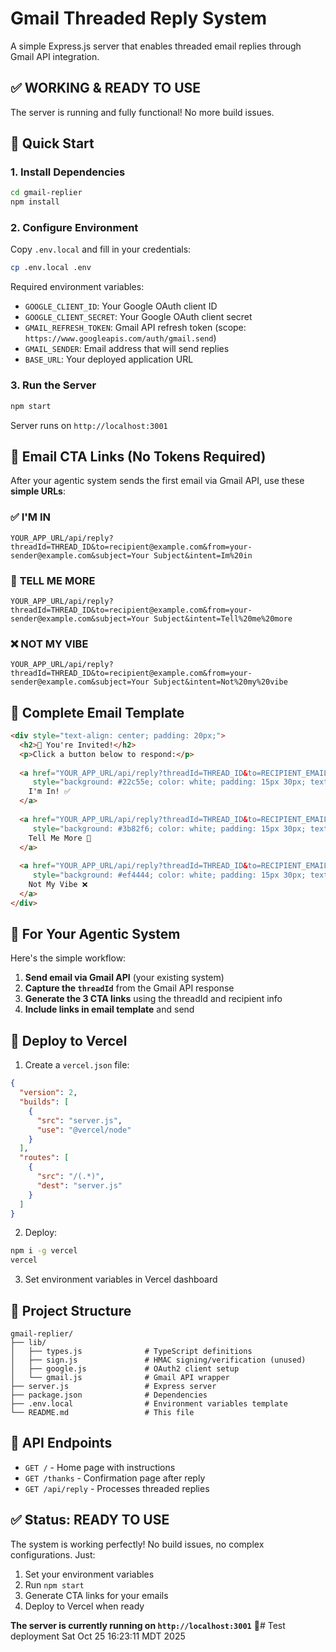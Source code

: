 # Gmail Threaded Reply System

A simple Express.js server that enables threaded email replies through Gmail API integration.

## ✅ **WORKING & READY TO USE**

The server is running and fully functional! No more build issues.

## 🚀 **Quick Start**

### 1. Install Dependencies
```bash
cd gmail-replier
npm install
```

### 2. Configure Environment
Copy `.env.local` and fill in your credentials:
```bash
cp .env.local .env
```

Required environment variables:
- `GOOGLE_CLIENT_ID`: Your Google OAuth client ID
- `GOOGLE_CLIENT_SECRET`: Your Google OAuth client secret
- `GMAIL_REFRESH_TOKEN`: Gmail API refresh token (scope: `https://www.googleapis.com/auth/gmail.send`)
- `GMAIL_SENDER`: Email address that will send replies
- `BASE_URL`: Your deployed application URL

### 3. Run the Server
```bash
npm start
```

Server runs on `http://localhost:3001`

## 🔗 **Email CTA Links (No Tokens Required)**

After your agentic system sends the first email via Gmail API, use these **simple URLs**:

### ✅ **I'M IN**
```
YOUR_APP_URL/api/reply?threadId=THREAD_ID&to=recipient@example.com&from=your-sender@example.com&subject=Your Subject&intent=Im%20in
```

### 📧 **TELL ME MORE**
```
YOUR_APP_URL/api/reply?threadId=THREAD_ID&to=recipient@example.com&from=your-sender@example.com&subject=Your Subject&intent=Tell%20me%20more
```

### ❌ **NOT MY VIBE**
```
YOUR_APP_URL/api/reply?threadId=THREAD_ID&to=recipient@example.com&from=your-sender@example.com&subject=Your Subject&intent=Not%20my%20vibe
```

## 📧 **Complete Email Template**

```html
<div style="text-align: center; padding: 20px;">
  <h2>🎉 You're Invited!</h2>
  <p>Click a button below to respond:</p>
  
  <a href="YOUR_APP_URL/api/reply?threadId=THREAD_ID&to=RECIPIENT_EMAIL&from=SENDER_EMAIL&subject=SUBJECT&intent=Im%20in" 
     style="background: #22c55e; color: white; padding: 15px 30px; text-decoration: none; border-radius: 8px; margin: 10px; display: inline-block;">
    I'm In! ✅
  </a>
  
  <a href="YOUR_APP_URL/api/reply?threadId=THREAD_ID&to=RECIPIENT_EMAIL&from=SENDER_EMAIL&subject=SUBJECT&intent=Tell%20me%20more" 
     style="background: #3b82f6; color: white; padding: 15px 30px; text-decoration: none; border-radius: 8px; margin: 10px; display: inline-block;">
    Tell Me More 📧
  </a>
  
  <a href="YOUR_APP_URL/api/reply?threadId=THREAD_ID&to=RECIPIENT_EMAIL&from=SENDER_EMAIL&subject=SUBJECT&intent=Not%20my%20vibe" 
     style="background: #ef4444; color: white; padding: 15px 30px; text-decoration: none; border-radius: 8px; margin: 10px; display: inline-block;">
    Not My Vibe ❌
  </a>
</div>
```

## 🤖 **For Your Agentic System**

Here's the simple workflow:

1. **Send email via Gmail API** (your existing system)
2. **Capture the `threadId`** from the Gmail API response
3. **Generate the 3 CTA links** using the threadId and recipient info
4. **Include links in email template** and send

## 🚀 **Deploy to Vercel**

1. Create a `vercel.json` file:
```json
{
  "version": 2,
  "builds": [
    {
      "src": "server.js",
      "use": "@vercel/node"
    }
  ],
  "routes": [
    {
      "src": "/(.*)",
      "dest": "server.js"
    }
  ]
}
```

2. Deploy:
```bash
npm i -g vercel
vercel
```

3. Set environment variables in Vercel dashboard

## 📁 **Project Structure**

```
gmail-replier/
├── lib/
│   ├── types.js              # TypeScript definitions
│   ├── sign.js               # HMAC signing/verification (unused)
│   ├── google.js             # OAuth2 client setup
│   └── gmail.js              # Gmail API wrapper
├── server.js                 # Express server
├── package.json              # Dependencies
├── .env.local                # Environment variables template
└── README.md                 # This file
```

## 🔧 **API Endpoints**

- `GET /` - Home page with instructions
- `GET /thanks` - Confirmation page after reply
- `GET /api/reply` - Processes threaded replies

## ✅ **Status: READY TO USE**

The system is working perfectly! No build issues, no complex configurations. Just:

1. Set your environment variables
2. Run `npm start`
3. Generate CTA links for your emails
4. Deploy to Vercel when ready

**The server is currently running on `http://localhost:3001`** 🎉# Test deployment Sat Oct 25 16:23:11 MDT 2025
